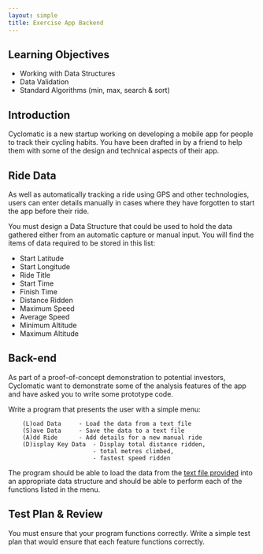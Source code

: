 ```yaml
---
layout: simple
title: Exercise App Backend
---
```


## Learning Objectives

* Working with Data Structures
* Data Validation
* Standard Algorithms (min, max, search & sort)

## Introduction

Cyclomatic is a new startup working on developing a mobile app for people to track their cycling habits. You have been drafted in by a friend to help them with some of the design and technical aspects of their app.

## Ride Data

As well as automatically tracking a ride using GPS and other technologies, users can enter details manually in cases where they have forgotten to start the app before their ride.

You must design a Data Structure that could be used to hold the data gathered either from an automatic capture or manual input. You will find the items of data required to be stored in this list:

* Start Latitude
* Start Longitude
* Ride Title
* Start Time
* Finish Time
* Distance Ridden
* Maximum Speed
* Average Speed
* Minimum Altitude
* Maximum Altitude

## Back-end

As part of a proof-of-concept demonstration to potential investors, Cyclomatic want to demonstrate some of the analysis features of the app and have asked you to write some prototype code.

Write a program that presents the user with a simple menu:

```
	(L)oad Data		- Load the data from a text file
	(S)ave Data		- Save the data to a text file
	(A)dd Ride		- Add details for a new manual ride
	(D)isplay Key Data	- Display total distance ridden, 
	                    - total metres climbed, 
	                    - fastest speed ridden
```

The program should be able to load the data from the [text file provided](resources/Cycle_App_Data.txt) into an appropriate data structure and should be able to perform each of the functions listed in the menu.

## Test Plan & Review

You must ensure that your program functions correctly. Write a simple test plan that would ensure that each feature functions correctly.
